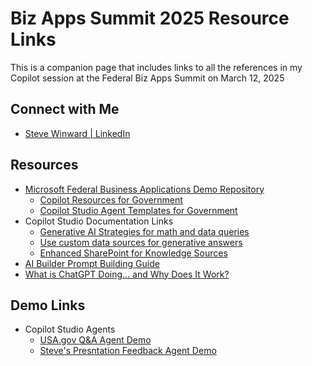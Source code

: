 # Biz Apps Summit 2025 Resource Links
This is a companion page that includes links to all the references in my Copilot session at the Federal Biz Apps Summit on March 12, 2025

## Connect with Me
* [Steve Winward | LinkedIn](https://www.linkedin.com/in/stevewinward/)

## Resources
* [Microsoft Federal Business Applications Demo Repository](https://github.com/microsoft/Federal-Business-Applications/tree/main)
  * [Copilot Resources for Government](https://github.com/microsoft/Federal-Business-Applications/blob/main/whitepapers/copilot/README.md)
  * [Copilot Studio Agent Templates for Government](https://github.com/microsoft/Federal-Business-Applications/tree/main/demos/copilot-studio-agents)
* Copilot Studio Documentation Links
  * [Generative AI Strategies for math and data queries](https://learn.microsoft.com/en-us/microsoft-copilot-studio/guidance/generative-ai-math-data-queries)
  * [Use custom data sources for generative answers](https://learn.microsoft.com/en-us/power-platform/release-plan/2023wave2/microsoft-copilot-studio/use-custom-data-sources-generative-answers)
  * [Enhanced SharePoint for Knowledge Sources](https://learn.microsoft.com/en-us/microsoft-copilot-studio/knowledge-copilot-studio#enhanced-search-results)
* [AI Builder Prompt Building Guide](https://go.microsoft.com/fwlink/?linkid=2255775)
* [What is ChatGPT Doing... and Why Does It Work?](https://writings.stephenwolfram.com/2023/02/what-is-chatgpt-doing-and-why-does-it-work/)

## Demo Links
* Copilot Studio Agents
  * [USA.gov Q&A Agent Demo](https://aka.ms/usagov)
  * [Steve's Presntation Feedback Agent Demo](https://aka.ms/SteveCopilot)
